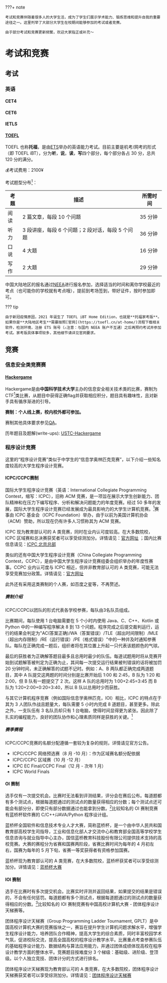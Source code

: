 ???+ note

    考试和竞赛伴随着很多人的大学生活，成为了学生们展示学术能力、锻炼思维和提升自我的重要途径之一。这里列举了大部分大学生在校期间能够参加的考试或者竞赛。

    由于部分考试和竞赛更新频繁，欢迎大家指正或补充～

# **考试和竞赛**

## 考试

### 英语

#### CET4

#### CET6

#### IETLS

#### [TOEFL](https://www.ets.org/toefl.html)

TOEFL 也称**托福**，是由[ETS](https://www.ets.org)举办的英语能力考试。目前主要是机考/网考的形式（即 TOEFL iBT），分为**听**，**说**，**读**，**写**四个部分，每个部分各占 30 分，总共 120 分的满分。

💰考试费用：2100¥

考试题型分布[<sup>1</sup>](https://zh.wikipedia.org/wiki/%E6%89%98%E7%A6%8F)：

| 考题 | 描述                                             | 所需时间 |
| ---- | ------------------------------------------------ | -------- |
| 阅读 | 2 篇文章，每段 10 个问题                         | 35 分钟  |
| 听力 | 3 段讲座，每段 6 个问题；2 段对话，每段 5 个问题 | 36 分钟  |
| 口说 | 4 大题                                           | 16 分钟  |
| 写作 | 2 大题                                           | 29 分钟  |

中国大陆地区的报名通过[NEEA](https://toefl.neea.cn/)进行报名参加，选择适当的时间和离你学校最近的考点（也可能你的学校就有考点哦），提前到考场签到，带好证件，按时参加即可。

??? tip

    由于新冠疫情原因，2021 年诞生了 TOEFL iBT Home Edition，也就是**托福家考版**。如果你是**大陆地区考生**需要按照[官网](https://toefl.cn/at-home/)流程下载相关软件，检测环境，注册 ETS 账号（⚠️注意：与国内 NEEA 账户不互通）之后再预约考试并参加考试。家考版具体事项较多，其他细节请详见官网要求。

## 竞赛

### 信息安全类竞赛赛

#### [Hackergame](https://hack.lug.ustc.edu.cn/)

Hackergame是由**中国科学技术大学**主办的信息安全相关技术类的比赛，赛制为CTF[<sup>1</sup>](https://en.wikipedia.org/wiki/Capture_the_flag_(cybersecurity))类比赛，从题目中获得正确flag并获取相应积分，题目具有趣味性，且对新手具有循序渐进的引导。

**赛制：个人线上赛，校内校外都可参加。**

赛制其他具体要求参见[QA](https://hack.lug.ustc.edu.cn/qa/)。

历年题目及题解(write-ups): [USTC-Hackergame](https://github.com/USTC-Hackergame)

### 程序设计竞赛

这里的“程序设计竞赛”类似于中学生的“信息学奥林匹克竞赛”，以下介绍一些知名度较高的大学生程序设计竞赛。

#### ICPC/CCPC赛制

国际大学生程序设计竞赛（英语：International Collegiate Programming Contest，缩写：ICPC），旧称 ACM 竞赛，是一项旨在展示大学生创新能力、团队精神和在压力下编写程序、分析和解决问题能力的年度竞赛。经过 50 多年的发展，国际大学生程序设计竞赛已经发展成为最具影响力的大学生计算机竞赛。[<sup>1</sup>](https://zh.wikipedia.org/zh-cn/%E5%9B%BD%E9%99%85%E5%A4%A7%E5%AD%A6%E7%94%9F%E7%A8%8B%E5%BA%8F%E8%AE%BE%E8%AE%A1%E7%AB%9E%E8%B5%9B)赛事由 ICPC 基金会（ICPC Foundation）举办，由于以前为美国计算机协会（ACM）赞助，所以现在仍有许多人习惯称其为 ACM 竞赛。

ICPC 现为教育部认可的 A 类竞赛，同时在业内认可度较高。在大多数院校，ICPC 区域赛和总决赛获奖者可以享受综测加分。详情请见：[官方网址](https://icpc.global) ；国内比赛信息请见：[ICPC 北京总部](https://icpc.pku.edu.cn/)

类似的还有中国大学生程序设计竞赛（China Collegiate Programming Contest，CCPC），是由中国大学生程序设计竞赛组委会组织举办的年度性赛事。CCPC 业内认可度与 ICPC 相近，但并非教育部认可的 A 类竞赛，可能无法享受竞赛加分政策。详情请见：[官方网址](https://ccpc.io/)

此外还有采用这类赛制的个人赛，如百度之星等，不再赘述。

##### 赛制介绍

ICPC/CCPC以团队的形式代表各学校参赛，每队由3名队员组成。

比赛期间，每队使用 1 台电脑需要在 5 个小时内使用 Java、C、C++、Kotlin 或 Python 中的一种编写程序解决 8 到 13 个问题。程序完成之后提交裁判运行，运行的结果会判定为"AC(答案正确)/WA（答案错误）/TLE（超出时间限制）/MLE（超出内存限制）/RE（运行错误）/PE（格式错误）"中的一种并及时通知参赛队。每队在正确完成一题后，组织者将在其位置上升起一只代表该题颜色的气球。

最后的获胜者为正确解答题目最多且总用时最少的队伍。每道试题用时将从竞赛开始到试题解答被判定为正确为止，其间每一次提交运行结果被判错误的话将被加罚 20 分钟时间，未正确解答的试题不记时。例如：A、B 两队都正确完成两道题目，其中 A 队提交这两题的时间分别是比赛开始后 1:00 和 2:45，B 队为 1:20 和 2:00，但 B 队有一题提交了 2 次。这样 A 队的总用时为 1:00+2:45=3:45 而 B 队为 1:20+2:00+0:20=3:40，所以 B 队以总用时少而获胜。

与其它计算机程序竞赛（例如国际信息学奥林匹克，IOI）相比，ICPC 的特点在于其为 3 人团队作战且题量大，每队需要 5 小时内完成 8 道题目，甚至更多。除此之外，一支队伍有 3 名队员却只有 1 台电脑，使得时间显得更为紧张。因此除了扎实的编程能力，良好的团队协作和心理素质同样是获胜的关键。[<sup>1</sup>](https://zh.wikipedia.org/zh-cn/%E5%9B%BD%E9%99%85%E5%A4%A7%E5%AD%A6%E7%94%9F%E7%A8%8B%E5%BA%8F%E8%AE%BE%E8%AE%A1%E7%AB%9E%E8%B5%9B)

##### 赛季赛程

ICPC/CCPC竞赛的名额分配遵循一套较为复杂的规则，详情请见官方公告。

- ICPC/CCPC 网络预选赛（8 月 -10 月）：作为区域赛名额分配依据
- ICPC/CCPC 区域赛（10 月 -12 月）
- ICPC EC Final/CCPC Final（12 月 - 次年 1 月）
- ICPC World Finals

#### OI 赛制

选手仅有一次提交机会。比赛时无法看到评测结果，评分会在赛后公布。每道题都有多个测试点，根据每道题通过的测试点的数量获得相应的分数；每个测试点还可能会有部分分，即使只有部分数据通过也能拿到分数。[<sup>2</sup>](https://oi-wiki.org/contest/oi/#oi-%E8%B5%9B%E5%88%B6)比较知名的 OI 赛制竞赛有蓝桥杯软件赛的 C/C++/JAVA/Python 程序设计组。

蓝桥杯全国软件和信息技术专业人才大赛，简称蓝桥杯，是一个由中华人民共和国教育部高校学生司指导，工业和信息化部人才交流中心和教育部全国高等学校学生信息咨询与就业指导中心主办，国信蓝桥教育科技股份有限公司提供技术支持的高校竞赛。大赛的赛程分为省赛和国赛两阶段，省赛比赛时间为每年的 4 月初左右，国赛为每年的 5 月下旬，省赛一等奖获得者有资格参加国赛。

蓝桥杯现为教育部认可的 A 类竞赛，在大多数院校，蓝桥杯获奖者可以享受综测加分。详情请见：[蓝桥杯大赛](https://dasai.lanqiao.cn/)

#### IOI 赛制

选手在比赛时有多次提交机会。比赛实时评测并返回结果，如果提交的结果是错误的，不会有任何惩罚。每道题都有多个测试点，根据每道题通过的测试点的数量获得相应的分数。[<sup>3</sup>](https://oi-wiki.org/contest/oi/#ioi-%E8%B5%9B%E5%88%B6)比较知名的 IOI 赛制竞赛有中国高校计算机大赛 - 团体程序设计天梯赛等。

团体程序设计天梯赛（Group Programming Ladder Tournament, GPLT）是中国高校计算机大赛的竞赛版块之一，赛旨在提升学生计算机问题求解水平，增强学生程序设计能力，培养团队合作精神，提高大学生的综合素质，同时丰富校园学术气氛，促进校际交流，提高全国高校的程序设计教学水平。比赛重点考查参赛队伍的基础程序设计能力、数据结构与算法应用能力，并通过团体成绩体现高校在程序设计教学方面的整体水平。竞赛题目按难度分 3 个梯级：基础级、进阶级、登顶级。以个人独立竞技、团体计分的方式进行排名。

团体程序设计天梯赛现为教育部认可的 A 类竞赛，在大多数院校，团体程序设计天梯赛获奖者可以享受综测加分。详情请见：[团体程序设计天梯赛](https://gplt.patest.cn/regulation)
